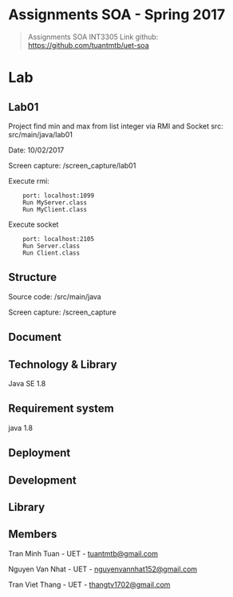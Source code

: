 # Assignments SOA - Spring 2017

> Assignments SOA INT3305
> Link github: https://github.com/tuantmtb/uet-soa 

# Lab

## Lab01
Project find min and max from list integer via RMI and Socket
src: src/main/java/lab01

Date: 10/02/2017

Screen capture: /screen_capture/lab01

Execute rmi:
        
        port: localhost:1099
        Run MyServer.class
        Run MyClient.class

Execute socket

        port: localhost:2105
        Run Server.class
        Run Client.class
        
## Structure

Source code: /src/main/java

Screen capture: /screen_capture


## Document

## Technology & Library
Java SE 1.8

## Requirement system

java 1.8

## Deployment
        
## Development

## Library


## Members

Tran Minh Tuan - UET - tuantmtb@gmail.com

Nguyen Van Nhat - UET - nguyenvannhat152@gmail.com

Tran Viet Thang - UET - thangtv1702@gmail.com
